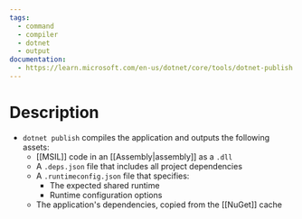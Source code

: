 ```yaml
---
tags:
  - command
  - compiler
  - dotnet
  - output
documentation:
  - https://learn.microsoft.com/en-us/dotnet/core/tools/dotnet-publish
---
```

# Description
- `dotnet publish` compiles the application and outputs the following assets:
	- [[MSIL]] code in an [[Assembly|assembly]] as a `.dll`
	- A `.deps.json` file that includes all project dependencies
	- A `.runtimeconfig.json` file that specifies:
		- The expected shared runtime
		- Runtime configuration options
	- The application's dependencies, copied from the [[NuGet]] cache